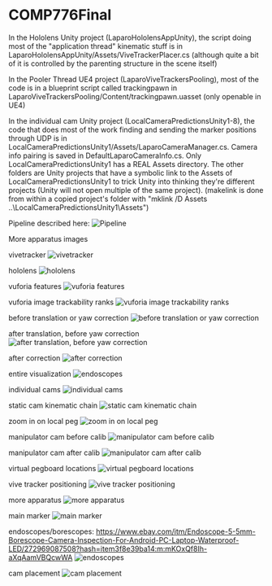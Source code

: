# COMP776Final

In the Hololens Unity project (LaparoHololensAppUnity), the script doing most of the "application thread" kinematic stuff is in LaparoHololensAppUnity/Assets/ViveTrackerPlacer.cs (although quite a bit of it is controlled by the parenting structure in the scene itself)

In the Pooler Thread UE4 project (LaparoViveTrackersPooling), most of the code is in a blueprint script called trackingpawn in LaparoViveTrackersPooling/Content/trackingpawn.uasset (only openable in UE4)

In the individual cam Unity project (LocalCameraPredictionsUnity1-8), the code that does most of the work finding and sending the marker positions through UDP is in LocalCameraPredictionsUnity1/Assets/LaparoCameraManager.cs. Camera info pairing is saved in DefaultLaparoCameraInfo.cs. Only LocalCameraPredictionsUnity1 has a REAL Assets directory. The other folders are Unity projects that have a symbolic link to the Assets of LocalCameraPredictionsUnity1 to trick Unity into thinking they're different projects (Unity will not open multiple of the same project). (makelink is done from within a copied project's folder with "mklink /D Assets ..\LocalCameraPredictionsUnity1\Assets")

Pipeline described here:
![Pipeline](__images/pipeline.png)

More apparatus images

vivetracker
![vivetracker](__images/vivetracker.jpg)

hololens
![hololens](__images/hololens.png)

vuforia features
![vuforia features](__images/vuforiafeatures.jpg)

vuforia image trackability ranks
![vuforia image trackability ranks](__images/vuforiaranks.jpg)

before translation or yaw correction
![before translation or yaw correction](__images/beforetrans.jpg)

after translation, before yaw correction
![after translation, before yaw correction](__images/beforerot.jpg)

after correction
![after correction](__images/corrected.jpg)

entire visualization
![endoscopes](__images/vis.png)

individual cams
![individual cams](__images/indivcams.png)

static cam kinematic chain
![static cam kinematic chain](__images/staticcam.png)

zoom in on local peg
![zoom in on local peg](__images/localpeg.jpg)

manipulator cam before calib
![manipulator cam before calib](__images/dyncam1.png)

manipulator cam after calib
![manipulator cam after calib](__images/dyncam2.png)

virtual pegboard locations
![virtual pegboard locations](__images/pegcalibnames.jpg)

vive tracker positioning
![vive tracker positioning](__images/markercalib.jpg)

more apparatus
![more apparatus](__images/teaser2.png)

main marker
![main marker](__images/mainmarker.png)

endoscopes/borescopes: https://www.ebay.com/itm/Endoscope-5-5mm-Borescope-Camera-Inspection-For-Android-PC-Laptop-Waterproof-LED/272969087508?hash=item3f8e39ba14:m:mKOxQf8Ih-aXqAamVBQcwWA 
![endoscopes](__images/endo.png)

cam placement
![cam placement](__images/cams.jpg)